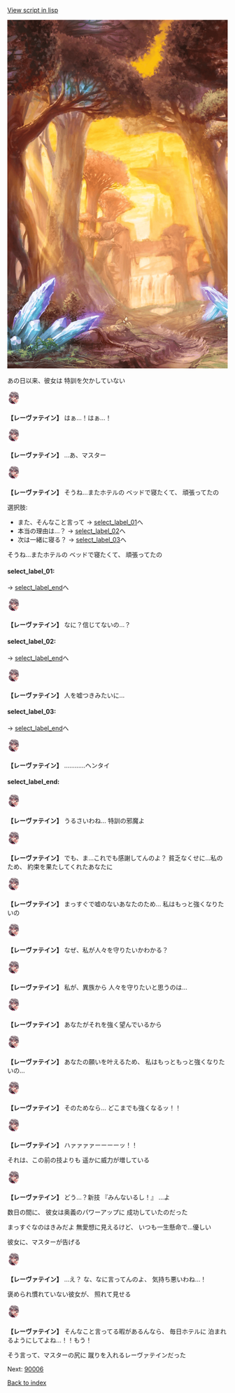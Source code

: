 [View script in lisp](../scripts/10024104.txt)

![forest_evening.png](../images/backgrounds/forest_evening.png)

あの日以来、彼女は
特訓を欠かしていない

<img src="../images/units/100241.png" alt="100241.png" height="34"/>

**【レーヴァテイン】**
はぁ…！はぁ…！

<img src="../images/units/100241.png" alt="100241.png" height="34"/>

**【レーヴァテイン】**
…あ、マスター

<img src="../images/units/100241.png" alt="100241.png" height="34"/>

**【レーヴァテイン】**
そうね…またホテルの
ベッドで寝たくて、
頑張ってたの

選択肢:
- また、そんなこと言って → [select_label_01](#select_label_01)へ
- 本当の理由は…？ → [select_label_02](#select_label_02)へ
- 次は一緒に寝る？ → [select_label_03](#select_label_03)へ

そうね…またホテルの
ベッドで寝たくて、
頑張ってたの

#### select_label_01:
 → [select_label_end](#select_label_end)へ

<img src="../images/units/100241.png" alt="100241.png" height="34"/>

**【レーヴァテイン】**
なに？信じてないの…？

#### select_label_02:
 → [select_label_end](#select_label_end)へ

<img src="../images/units/100241.png" alt="100241.png" height="34"/>

**【レーヴァテイン】**
人を嘘つきみたいに…

#### select_label_03:
 → [select_label_end](#select_label_end)へ

<img src="../images/units/100241.png" alt="100241.png" height="34"/>

**【レーヴァテイン】**
…………ヘンタイ

#### select_label_end:

<img src="../images/units/100241.png" alt="100241.png" height="34"/>

**【レーヴァテイン】**
うるさいわね…
特訓の邪魔よ

<img src="../images/units/100241.png" alt="100241.png" height="34"/>

**【レーヴァテイン】**
でも、ま…これでも感謝してんのよ？
貧乏なくせに…私のため、
約束を果たしてくれたあなたに

<img src="../images/units/100241.png" alt="100241.png" height="34"/>

**【レーヴァテイン】**
まっすぐで嘘のないあなたのため…
私はもっと強くなりたいの

<img src="../images/units/100241.png" alt="100241.png" height="34"/>

**【レーヴァテイン】**
なぜ、私が人々を守りたいかわかる？

<img src="../images/units/100241.png" alt="100241.png" height="34"/>

**【レーヴァテイン】**
私が、異族から
人々を守りたいと思うのは…

<img src="../images/units/100241.png" alt="100241.png" height="34"/>

**【レーヴァテイン】**
あなたがそれを強く望んでいるから

<img src="../images/units/100241.png" alt="100241.png" height="34"/>

**【レーヴァテイン】**
あなたの願いを叶えるため、
私はもっともっと強くなりたいの…

<img src="../images/units/100241.png" alt="100241.png" height="34"/>

**【レーヴァテイン】**
そのためなら…
どこまでも強くなるッ！！

<img src="../images/units/100241.png" alt="100241.png" height="34"/>

**【レーヴァテイン】**
ハァァァァーーーーッ！！

それは、この前の技よりも
遥かに威力が増している

<img src="../images/units/100241.png" alt="100241.png" height="34"/>

**【レーヴァテイン】**
どう…？新技
『みんないるし！』
…よ　

数日の間に、
彼女は奥義のパワーアップに
成功していたのだった

まっすぐなのはきみだよ
無愛想に見えるけど、
いつも一生懸命で…優しい

彼女に、マスターが告げる

<img src="../images/units/100241.png" alt="100241.png" height="34"/>

**【レーヴァテイン】**
…え？
な、なに言ってんのよ、
気持ち悪いわね…！

褒められ慣れていない彼女が、
照れて見せる

<img src="../images/units/100241.png" alt="100241.png" height="34"/>

**【レーヴァテイン】**
そんなこと言ってる暇があるんなら、
毎日ホテルに
泊まれるようにしてよね…！！もう！

そう言って、マスターの尻に
蹴りを入れるレーヴァテインだった

Next: [90006](90006.md)

[Back to index](index.md)
